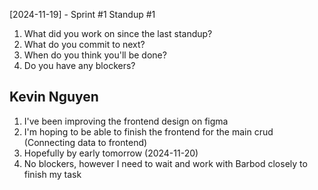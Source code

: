 [2024-11-19] - Sprint #1 Standup #1
1. What did you work on since the last standup?
2. What do you commit to next?
3. When do you think you'll be done?
4. Do you have any blockers?


## Kevin Nguyen
1. I've been improving the frontend design on figma
2. I'm hoping to be able to finish the frontend for the main crud (Connecting data to frontend)
3. Hopefully by early tomorrow (2024-11-20)
4. No blockers, however I need to wait and work with Barbod closely to finish my task